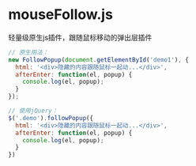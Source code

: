 # mouseFollow.js
轻量级原生js插件，跟随鼠标移动的弹出层插件

```javascript
// 原生用法：
new FollowPopup(document.getElementById('demo1'), {
  html: '<div>隐藏的内容跟随鼠标一起动...</div>',
  afterEnter: function(el, popup) {
    console.log(el, popup);
  }
});
```
```javascript
// 使用jQuery：
$('.demo').followPopup({
  html: '<div>隐藏的内容跟随鼠标一起动...</div>',
  afterEnter: function(el, popup) {
    console.log(el, popup);
  }
})
```
